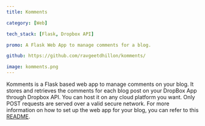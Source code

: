 ```yaml
---
title: Komments

category: [Web]

tech_stack: [Flask, Dropbox API]

promo: A Flask Web App to manage comments for a blog.

github: https://github.com/ravgeetdhillon/komments/

image: komments.png
---
```


Komments is a Flask based web app to manage comments on your blog. It stores and retrieves the comments for each blog post on your DropBox App through Dropbox API. You can host it on any cloud platform you want. Only POST requests are served over a valid secure network. For more information on how to set up the web app for your blog, you can refer to this [README](https://github.com/ravgeetdhillon/komments/blob/master/README.md).
